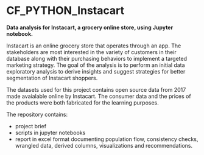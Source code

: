 # CF_PYTHON_Instacart
**Data analysis for Instacart, a grocery online store, using Jupyter notebook.**<br>


Instacart is an online grocery store that operates through an app. The stakeholders are most interested in the variety of customers in their database along with their purchasing behaviors to implement a targeted marketing strategy. 
The goal of the analysis is to perform an initial data exploratory analysis to derive insights and suggest strategies for better segmentation of Instacart shoppers.

The datasets used for this project contains open source data from 2017 made avaialable online by Instacart. The consumer data and the prices of the products were both fabricated for the learning purposes.

The repository contains:
- project brief
- scripts in jupyter notebooks 
- report in excel format documenting population flow, consistency checks, wrangled data, derived columns, visualizations and recommendations.
